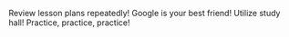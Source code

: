 Review lesson plans repeatedly!
Google is your best friend!
Utilize study hall!
Practice, practice, practice!
